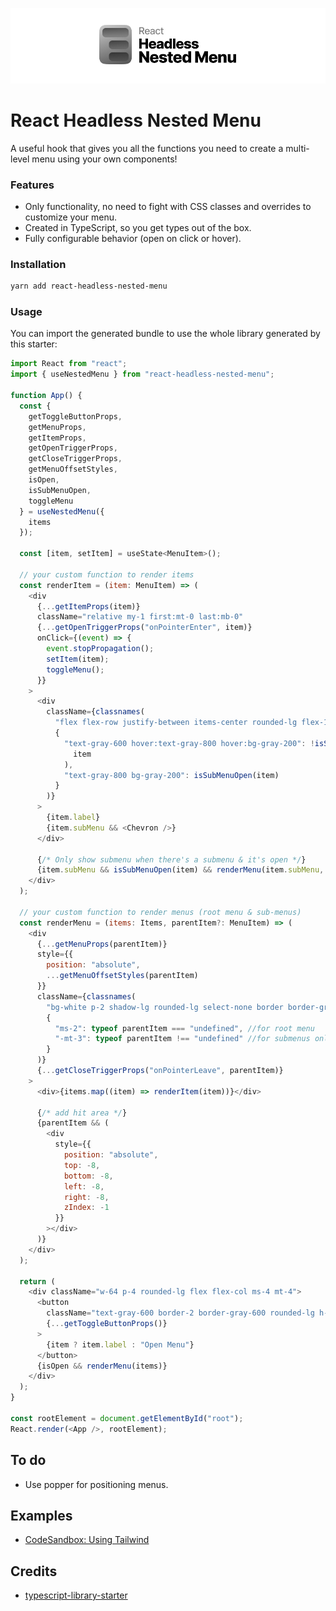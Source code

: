 ![React Headless Nested Menu Logo](./images/logo.png)

# React Headless Nested Menu

A useful hook that gives you all the functions you need to create a multi-level menu using your own components!

### Features

- Only functionality, no need to fight with CSS classes and overrides to customize your menu.
- Created in TypeScript, so you get types out of the box.
- Fully configurable behavior (open on click or hover).

### Installation

```bash
yarn add react-headless-nested-menu
```

### Usage

You can import the generated bundle to use the whole library generated by this starter:

```javascript
import React from "react";
import { useNestedMenu } from "react-headless-nested-menu";

function App() {
  const {
    getToggleButtonProps,
    getMenuProps,
    getItemProps,
    getOpenTriggerProps,
    getCloseTriggerProps,
    getMenuOffsetStyles,
    isOpen,
    isSubMenuOpen,
    toggleMenu
  } = useNestedMenu({
    items
  });

  const [item, setItem] = useState<MenuItem>();

  // your custom function to render items
  const renderItem = (item: MenuItem) => (
    <div
      {...getItemProps(item)}
      className="relative my-1 first:mt-0 last:mb-0"
      {...getOpenTriggerProps("onPointerEnter", item)}
      onClick={(event) => {
        event.stopPropagation();
        setItem(item);
        toggleMenu();
      }}
    >
      <div
        className={classnames(
          "flex flex-row justify-between items-center rounded-lg flex-1 h-8 flex items-center px-2",
          {
            "text-gray-600 hover:text-gray-800 hover:bg-gray-200": !isSubMenuOpen(
              item
            ),
            "text-gray-800 bg-gray-200": isSubMenuOpen(item)
          }
        )}
      >
        {item.label}
        {item.subMenu && <Chevron />}
      </div>

      {/* Only show submenu when there's a submenu & it's open */}
      {item.subMenu && isSubMenuOpen(item) && renderMenu(item.subMenu, item)}
    </div>
  );

  // your custom function to render menus (root menu & sub-menus)
  const renderMenu = (items: Items, parentItem?: MenuItem) => (
    <div
      {...getMenuProps(parentItem)}
      style={{
        position: "absolute",
        ...getMenuOffsetStyles(parentItem)
      }}
      className={classnames(
        "bg-white p-2 shadow-lg rounded-lg select-none border border-gray-100 relative z-10",
        {
          "ms-2": typeof parentItem === "undefined", //for root menu
          "-mt-3": typeof parentItem !== "undefined" //for submenus only
        }
      )}
      {...getCloseTriggerProps("onPointerLeave", parentItem)}
    >
      <div>{items.map((item) => renderItem(item))}</div>

      {/* add hit area */}
      {parentItem && (
        <div
          style={{
            position: "absolute",
            top: -8,
            bottom: -8,
            left: -8,
            right: -8,
            zIndex: -1
          }}
        ></div>
      )}
    </div>
  );

  return (
    <div className="w-64 p-4 rounded-lg flex flex-col ms-4 mt-4">
      <button
        className="text-gray-600 border-2 border-gray-600 rounded-lg h-10 focus:outline-none"
        {...getToggleButtonProps()}
      >
        {item ? item.label : "Open Menu"}
      </button>
      {isOpen && renderMenu(items)}
    </div>
  );
}

const rootElement = document.getElementById("root");
React.render(<App />, rootElement);
```

## To do

- Use popper for positioning menus.

## Examples

- [CodeSandbox: Using Tailwind](https://codesandbox.io/s/react-headless-nested-menu-tailwind-19k83?file=/src/App.tsx)

## Credits

- [typescript-library-starter](https://github.com/alexjoverm/typescript-library-starter)
